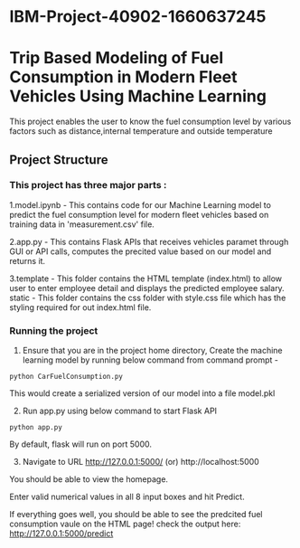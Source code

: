 # IBM-Project-40902-1660637245

# Trip Based Modeling of Fuel Consumption in Modern Fleet Vehicles Using Machine Learning

This project enables the user to know the fuel consumption level by various factors such as distance,internal temperature and outside temperature 

## Project Structure

### This project has three major parts :

1.model.ipynb - This contains code for our Machine Learning model to predict the fuel consumption level for modern fleet vehicles based on training data in 'measurement.csv' file.

2.app.py - This contains Flask APIs that receives vehicles paramet  through GUI or API calls, computes the precited value based on our model and returns it.

3.template - This folder contains the HTML template (index.html) to allow user to enter employee detail and displays the predicted employee salary.
static - This folder contains the css folder with style.css file which has the styling required for out index.html file.

### Running the project
1. Ensure that you are in the project home directory, Create the machine learning model by running below command from command prompt -
```
python CarFuelConsumption.py
```
This would create a serialized version of our model into a file model.pkl

2. Run app.py using below command to start Flask API
```
python app.py
```
By default, flask will run on port 5000.

3. Navigate to URL http://127.0.0.1:5000/ (or) http://localhost:5000

You should be able to view the homepage.

Enter valid numerical values in all 8 input boxes and hit Predict.

If everything goes well, you should  be able to see the predcited fuel consumption vaule on the HTML page!
check the output here: http://127.0.0.1:5000/predict
